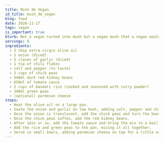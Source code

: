 ```yaml
---
title: Mush de Vegan
id_title: mush_de_vegan
blog: food
date: 2020-11-17
tags: vegan
is_important: true
blurb: Not a vegan turned into mush but a vegan mush that a vegan would approve of. Non-vegans might approve of vegans being turned into mush but, for me, chick peas are a great substitute.
servings: 6
ingredients:
  - 3 tbsp extra virgin olive oil
  - 1 onion (diced)
  - 5 cloves of garlic (diced)
  - 1 tsp of chili flakes
  - salt and pepper (to taste)
  - 2 cups of chick peas
  - 540ml dark red kidney beans
  - 650ml of tomato sauce
  - 2 cups of basmati rice (cooked and seasoned with curry powder)
  - 398ml green peas
  - (optional) parmesan cheese
steps:
  - Heat the olive oil on a large pan.
  - Saute the onion and garlic on low heat, adding salt, pepper and chili flakes to taste.
  - Once the onion is translucent, add the chick peas and turn the heat up to high.
  - Once the chick peas soften, add the red kidney beans.
  - After 1min or so, add the tomato sauce and bring the mix to a boil and simmer.
  - Add the rice and green peas to the pan, mixing it all together.
  - Serve in small bowls, adding parmesan cheese on top for a little extra flavor if you don't hate having a good time.
---
```

